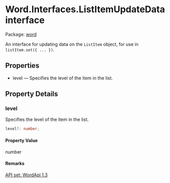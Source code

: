 # Word.Interfaces.ListItemUpdateData interface

Package: [word](/en-us/javascript/api/word)

An interface for updating data on the `ListItem` object, for use in `listItem.set({ ... })`.

## Properties

- level — Specifies the level of the item in the list.

## Property Details

### level

Specifies the level of the item in the list.

```typescript
level?: number;
```

#### Property Value

number

#### Remarks

[ API set: WordApi 1.3 ](/en-us/javascript/api/requirement-sets/word/word-api-requirement-sets)